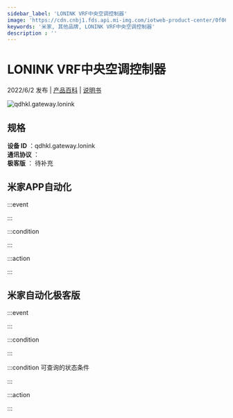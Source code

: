 ```yaml
---
sidebar_label: 'LONINK VRF中央空调控制器'
image: 'https://cdn.cnbj1.fds.api.mi-img.com/iotweb-product-center/0f0645b7c2902b8c1d2e8f24fef89a4f_1653539897033.png?GalaxyAccessKeyId=AKVGLQWBOVIRQ3XLEW&Expires=9223372036854775807&Signature=LMoXE51RMRTwDsPbilPjHxnDjQE='
keywords: '米家, 其他品牌, LONINK VRF中央空调控制器'
description : ''
---
```

# LONINK VRF中央空调控制器

2022/6/2 发布 | [产品百科](https://home.mi.com/webapp/content/baike/product/index.html?model=qdhkl.gateway.lonink/) | [说明书](https://home.mi.com/views/introduction.html?model=qdhkl.gateway.lonink&region=cn)

![qdhkl.gateway.lonink](https://cdn.cnbj1.fds.api.mi-img.com/iotweb-product-center/0f0645b7c2902b8c1d2e8f24fef89a4f_1653539897033.png?GalaxyAccessKeyId=AKVGLQWBOVIRQ3XLEW&Expires=9223372036854775807&Signature=LMoXE51RMRTwDsPbilPjHxnDjQE=)

## 规格  
> 
**设备 ID** ：qdhkl.gateway.lonink  
**通讯协议** ：  
**极客版**  ： 待补充 


## 米家APP自动化  

:::event  

:::

:::condition  

:::

:::action   

:::

## 米家自动化极客版  

:::event  

:::

:::condition  

:::

:::condition 可查询的状态条件  

:::

:::action  

:::

        
